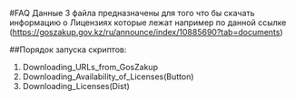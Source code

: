 #FAQ
Данные 3 файла предназначены для того что бы скачать информацию о Лицензиях которые лежат например по данной ссылке (https://goszakup.gov.kz/ru/announce/index/10885690?tab=documents)

##Порядок запуска скриптов:
1) Downloading_URLs_from_GosZakup
2) Downloading_Availability_of_Licenses(Button)
3) Downloading_Licenses(Dist)